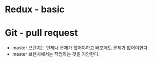 # Redux - basic

# Git - pull request

- master 브렌치는 언제나 문제가 없어야하고 배포에도 문제가 없어야한다.
- master 브렌치에서는 작업하는 것을 지양한다.
